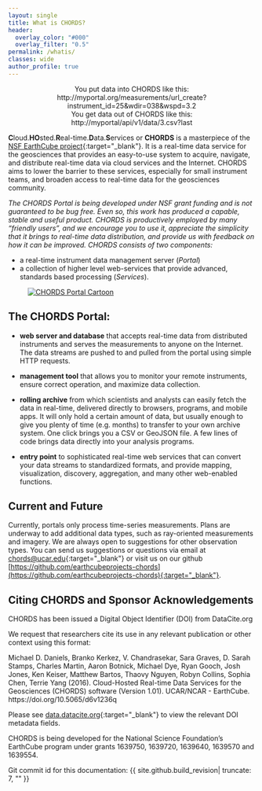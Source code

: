 ```yaml
---
layout: single
title: What is CHORDS?
header:
  overlay_color: "#000"
  overlay_filter: "0.5"
permalink: /whatis/
classes: wide
author_profile: true
---
```



<div class="well" style="text-align: center;">
  You put data into CHORDS like this:<br/>http://myportal.org/measurements/url_create?instrument_id=25&wdir=038&wspd=3.2
</div>

<div class="well" style="text-align: center;">
  You get data out of CHORDS like this:<br/>http://myportal/api/v1/data/3.csv?last
</div>

**C**loud.**HO**sted.**R**eal-time.**D**ata.**S**ervices or **CHORDS** is a masterpiece of the [NSF EarthCube project](http://earthcube.org/group/chords){:target="_blank"}. It is a real-time data service for the geosciences that provides an easy-to-use system to acquire, navigate, and distribute real-time data via cloud services and the Internet. CHORDS aims to lower the barrier to these services, especially for small instrument teams, and broaden access to real-time data for the geosciences community. 

*The CHORDS Portal is being developed under NSF grant funding and is not guaranteed to be bug free. Even so, this work has produced a capable, stable and useful product. CHORDS is productively employed by many “friendly users”, and we encourage you to use it, appreciate the simplicity that it brings to real-time data distribution, and provide us with feedback on how it can be improved. CHORDS consists of two components:*


* a real-time instrument data management server (_Portal_)
* a collection of higher level web-services that provide advanced, standards based processing (_Services_).

<!-- <span class="badge center-block">This web site is about the CHORDS Portal</span> -->
<figure>
  <a href = "{{ site.baseurl }}/assets/images/overview.png"><img  class="img-responsive" src="{{ site.baseurl }}/assets/images/overview.png" alt="CHORDS Portal Cartoon"></a><!--Using liquid to set path for images.-->
</figure>

## The CHORDS Portal:
* **web server and database** that accepts real-time data from distributed instruments and serves the measurements to anyone on the Internet. The data streams are pushed to and pulled from the portal using simple HTTP requests.

* **management tool** that allows you to monitor your remote instruments, ensure correct operation, and maximize data collection.

* **rolling archive**  from which scientists and analysts can easily fetch the data in real-time, delivered directly to browsers, programs, and mobile apps. It will only hold a certain amount of data, but usually enough to give you plenty of time (e.g. months) to transfer to your own archive system. One click brings you a CSV or GeoJSON file. A few lines of code brings data directly into your analysis programs.

* **entry point** to sophisticated real-time web services that can convert your data streams to standardized formats, and provide mapping, visualization, discovery, aggregation, and many other web-enabled functions.



## Current and Future
Currently, portals only process time-series measurements. Plans are underway to add additional data types, such as ray-oriented measurements and imagery. We are always open to suggestions for other observation types. You can send us suggestions or questions via email at [chords@ucar.edu](chords@ucar.edu){:target="_blank"} or visit us on our github [https://github.com/earthcubeprojects-chords](https://github.com/earthcubeprojects-chords){:target="_blank"}. 

## Citing CHORDS and Sponsor Acknowledgements

CHORDS has been issued a Digital Object Identifier (DOI) from DataCite.org

We request that researchers cite its use in any relevant publication or other context using this format:

<div class="well" style="text-align: left;">
Michael D. Daniels, Branko Kerkez, V. Chandrasekar, Sara Graves, D. Sarah Stamps, Charles Martin, Aaron Botnick, Michael Dye, Ryan Gooch, Josh Jones, Ken Keiser, Matthew Bartos, Thaovy Nguyen, Robyn Collins, Sophia Chen, Terrie Yang (2016). Cloud-Hosted Real-time Data Services for the Geosciences (CHORDS) software (Version 1.01). UCAR/NCAR - EarthCube. https://doi.org/10.5065/d6v1236q
</div>

Please see [data.datacite.org](http://data.datacite.org/application/vnd.datacite.datacite+json/10.5065/D6V1236Q){:target="_blank"} to view the relevant DOI metadata fields.

CHORDS is being developed for the National Science Foundation’s EarthCube program under grants 1639750, 1639720, 1639640, 1639570 and 1639554.

Git commit id for this documentation: {{ site.github.build_revision| truncate: 7, "" }} <!--need to only print first 7 chars. WEEEE extra credit -->
